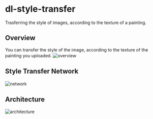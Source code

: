 # dl-style-transfer  
Trasferring the style of images, according to the texture of a painting.  

## Overview  
You can transfer the style of the image, according to the texture of the painting you uploaded.
![overview](https://user-images.githubusercontent.com/8345543/48029287-3590f500-e191-11e8-9fdf-cccc99ac9085.png)　　

## Style Transfer Network  
![network](https://user-images.githubusercontent.com/8345543/48029337-4d687900-e191-11e8-9855-44e51c99dd07.png)　　

## Architecture
![architecture](https://user-images.githubusercontent.com/8345543/48029325-46da0180-e191-11e8-9392-b0da2ca295d6.png)　　
